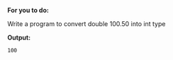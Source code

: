 **For you to do:**

Write a program to convert double 100.50 into int type

**Output:**

```
100
```